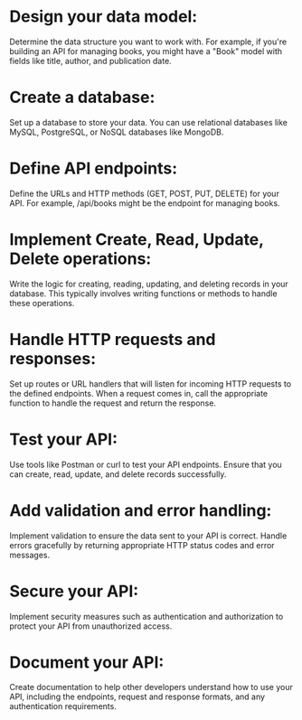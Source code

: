 
<h1> Design your data model: </h1>
Determine the data structure you want to work with. For example, if you're building an API for managing books, you might have a "Book" model with fields like title, author, and publication date.
 
<h1> Create a database: </h1>
Set up a database to store your data. You can use relational databases like MySQL, PostgreSQL, or NoSQL databases like MongoDB.

<h1> Define API endpoints: </h1>
Define the URLs and HTTP methods (GET, POST, PUT, DELETE) for your API. For example, /api/books might be the endpoint for managing books.
    
<h1> Implement Create, Read, Update, Delete operations: </h1>
Write the logic for creating, reading, updating, and deleting records in your database. This typically involves writing functions or methods to handle these operations.

<h1> Handle HTTP requests and responses: </h1>
Set up routes or URL handlers that will listen for incoming HTTP requests to the defined endpoints.
When a request comes in, call the appropriate function to handle the request and return the response.

<h1> Test your API: </h1>
Use tools like Postman or curl to test your API endpoints. Ensure that you can create, read, update, and delete records successfully.

<h1> Add validation and error handling: </h1>
Implement validation to ensure the data sent to your API is correct.
Handle errors gracefully by returning appropriate HTTP status codes and error messages.

<h1> Secure your API: </h1>
Implement security measures such as authentication and authorization to protect your API from unauthorized access.

<h1> Document your API: </h1>
Create documentation to help other developers understand how to use your API, including the endpoints, request and response formats, and any authentication requirements.
